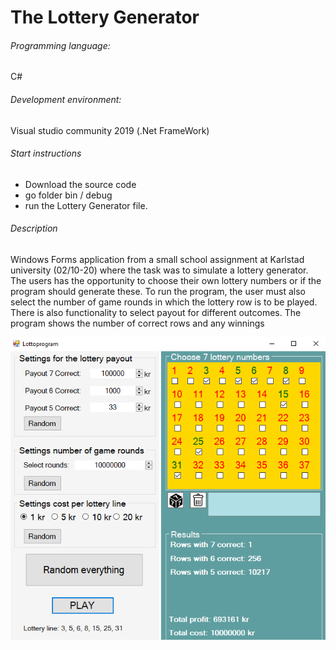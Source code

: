 # The Lottery Generator
###### Programming language:
 C#
###### Development environment:
Visual studio community 2019 (.Net FrameWork)
###### Start instructions
* Download the source code
* go folder bin / debug 
* run the Lottery Generator file.

###### Description
Windows Forms application from a small school assignment at Karlstad university (02/10-20) where the task was to simulate a lottery generator. The users has the opportunity to choose their own lottery numbers or if the program should generate these. To run the program, the user must also select the number of game rounds in which the lottery row is to be played. There is also functionality to select payout for different outcomes. The program shows the number of correct rows and any winnings

![image](../Lottery_Generator/Example.PNG)

